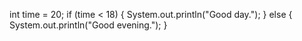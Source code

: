 
int time = 20;
if (time < 18) {
  System.out.println("Good day.");
} else {
  System.out.println("Good evening.");
}